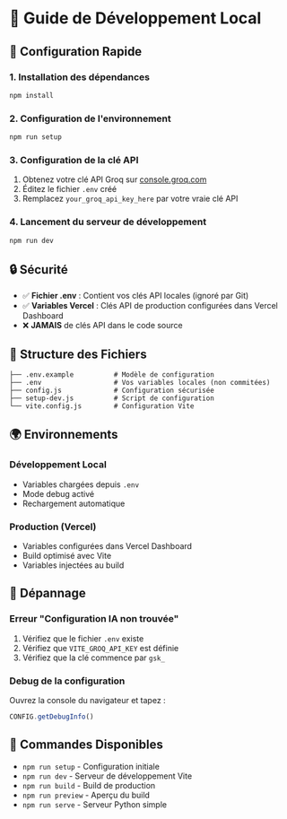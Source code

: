 # 🔧 Guide de Développement Local

## 🚀 Configuration Rapide

### 1. Installation des dépendances
```bash
npm install
```

### 2. Configuration de l'environnement
```bash
npm run setup
```

### 3. Configuration de la clé API
1. Obtenez votre clé API Groq sur [console.groq.com](https://console.groq.com/)
2. Éditez le fichier `.env` créé
3. Remplacez `your_groq_api_key_here` par votre vraie clé API

### 4. Lancement du serveur de développement
```bash
npm run dev
```

## 🔒 Sécurité

- ✅ **Fichier .env** : Contient vos clés API locales (ignoré par Git)
- ✅ **Variables Vercel** : Clés API de production configurées dans Vercel Dashboard
- ❌ **JAMAIS** de clés API dans le code source

## 📁 Structure des Fichiers

```
├── .env.example          # Modèle de configuration
├── .env                  # Vos variables locales (non commitées)
├── config.js             # Configuration sécurisée
├── setup-dev.js          # Script de configuration
└── vite.config.js        # Configuration Vite
```

## 🌍 Environnements

### Développement Local
- Variables chargées depuis `.env`
- Mode debug activé
- Rechargement automatique

### Production (Vercel)
- Variables configurées dans Vercel Dashboard
- Build optimisé avec Vite
- Variables injectées au build

## 🐛 Dépannage

### Erreur "Configuration IA non trouvée"
1. Vérifiez que le fichier `.env` existe
2. Vérifiez que `VITE_GROQ_API_KEY` est définie
3. Vérifiez que la clé commence par `gsk_`

### Debug de la configuration
Ouvrez la console du navigateur et tapez :
```javascript
CONFIG.getDebugInfo()
```

## 📝 Commandes Disponibles

- `npm run setup` - Configuration initiale
- `npm run dev` - Serveur de développement Vite
- `npm run build` - Build de production
- `npm run preview` - Aperçu du build
- `npm run serve` - Serveur Python simple